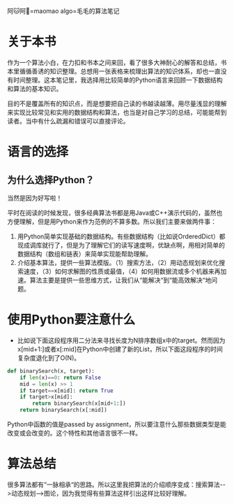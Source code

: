 阿🐱阿🐶=maomao algo=毛毛的算法笔记

# 关于本书
作为一个算法小白，在力扣和书本之间来回，看了很多大神耐心的解答和总结，书本里循循善诱的知识整理。总想用一张表格来梳理出算法的知识体系，却也一直没有时间整理。这本笔记里，我选择用比较简单的Python语言来回顾一下数据结构和算法的基本知识。

目的不是覆盖所有的知识点，而是想要把自己读的书越读越薄。用尽量浅显的理解来实现比较常见和实用的数据结构和算法，也当是对自己学习的总结，可能能帮到读者。当中有什么疏漏和错误可以直接评论。

# 语言的选择
## 为什么选择Python？
当然是因为好写啦！

平时在阅读的时候发现，很多经典算法书都是用Java或C++演示代码的，虽然也方便理解，但是用Python来作为范例的不算多数。所以我们主要来做两件事：

1. 用Python简单实现基础的数据结构。有些数据结构（比如说OrderedDict）都现成调库就行了，但是为了理解它们的读写速度啊，优缺点啊，用相对简单的数据结构（数组和链表）来简单实现能帮助理解。
2. 介绍基本算法，提供一些算法模版。（1）搜索方法，（2）用动态规划来优化搜索速度，（3）如何求解图的性质或最值，（4）如何用数据流或多个机器来再加速。算法主要是提供一些思维方式，让我们从“能解决“到“能高效解决“地问题。

# 使用Python要注意什么
* 比如说下面这段程序用二分法来寻找长度为N排序数组x中的target。然而因为x[mid+1:]或者x[:mid]在Python中创建了新的List，所以下面这段程序的时间复杂度退化到了O(N)。

```python
def binarySearch(x, target):
    if len(x)==0: return False
    mid = len(x) >> 1
    if target==x[mid]: return True
    if target>x[mid]:
        return binarySearch(x[mid+1:])
    return binarySearch(x[:mid])
```

Python中函数的值是passed by assignment，所以要注意什么那些数据类型是能改变或会改变的。这个特性和其他语言很不一样。

# 算法总结
很多算法都有“一脉相承“的思路。所以这里我把算法的介绍顺序变成：搜索算法-->动态规划-->图论，因为我觉得有些算法这样引出这样比较好理解。
